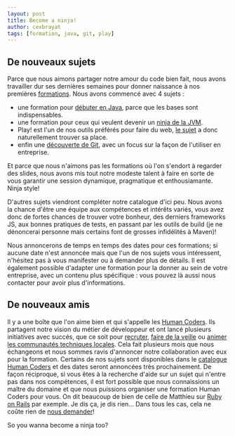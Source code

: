 ```yaml
---
layout: post
title: Become a ninja!
author: cexbrayat
tags: [formation, java, git, play]
---
```


<h2>De nouveaux sujets</h2>

Parce que nous aimons partager notre amour du code bien fait, nous avons travailler dur ses dernières semaines pour donner naissance à nos premières [formations](http://ninja-squad.com/training). Nous avons commencé avec 4 sujets :
- une formation pour [débuter en Java](http://ninja-squad.com/training/java), parce que les bases sont indispensables.
- une formation pour ceux qui veulent devenir un [ninja de la JVM](http://ninja-squad.com/training/java-ninja).
- Play! est l'un de nos outils préférés pour faire du web, [le sujet](http://ninja-squad.com/training/play-framework) a donc naturellement trouver sa place.
- enfin une [découverte de Git](http://ninja-squad.com/training/git), avec un focus sur la façon de l'utiliser en entreprise.

Et parce que nous n'aimons pas les formations où l'on s'endort à regarder des slides, nous avons mis tout notre modeste talent à faire en sorte de vous garantir une session dynamique, pragmatique et enthousiamante. Ninja style!

D'autres sujets viendront compléter notre catalogue d'ici peu. Nous avons la chance d'être une équipe aux compétences et intérêts variés, vous avez donc de fortes chances de trouver votre bonheur, des derniers frameworks JS, aux bonnes pratiques de tests, en passant par les outils de build (je ne dénoncerai personne mais certains font de grosses infidélités à Maven)!

Nous annoncerons de temps en temps des dates pour ces formations; si aucune date n'est annoncée mais que l'un de nos sujets vous intéressent, n'hésitez pas à vous manifester ou à demander plus de détails. Il est également possible d'adapter une formation pour la donner au sein de votre entreprise, avec un contenu plus spécifique : vous pouvez là aussi nous contacter pour avoir plus d'informations.

<h2>De nouveaux amis</h2>

Il y a une boîte que l'on aime bien et qui s'appelle les [Human Coders](http://humancoders.com). Ils partagent notre vision du métier de développeur et ont lancé plusieurs initiatives avec succés, que ce soit pour [recruter](http://jobs.humancoders.com), [faire de la veille](http://news.humancoders.com/) ou [animer les communautés techniques locales](http://humantalks.com/). Cela fait plusieurs mois que nous échangeons et nous sommes ravis d'annoncer notre collaboration avec eux pour la formation. Certains de nos sujets sont disponibles dans le [catalogue Human Coders](http://formations.humancoders.com/) et des dates seront annoncées très prochainement. De façon réciproque, si vous êtes à la recherche d'aide sur un sujet qui n'entre pas dans nos compétences, il est fort possible que nous connaissions un maître du domaine et que nous puissions organiser une formation Human Coders pour vous. On dit beaucoup de bien de celle de Matthieu sur [Ruby on Rails](http://formations.humancoders.com/formations/ruby-on-rails) par exemple. Je dis ça, je dis rien... Dans tous les cas, cela ne coûte rien de [nous demander](http://ninja-squad.com/contact)!

So you wanna become a ninja too?

